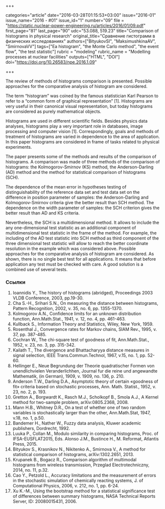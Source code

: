 +++

categories="article"
date="2016-03-28T01:15:53+03:00"
issue="2016-01"
issue_name="2016 - #01"
issue_id="1"
number="09"
file = "https://static.nuclear-power-engineering.ru/articles/2016/01/09.pdf"
first_page="81"
last_page="90"
udc="53.088, 519.23"
title="Comparison of histograms in physical research"
original_title="Сравнение гистограмм в физических исследованиях"
authors=["BityukovSI", "MaksimushkinaAV", "SmirnovaVV"]
tags=["Ea histogram", "the Monte Carlo method", "the event flow", "the test statistic"]
rubric = "modeling"
rubric_name = "Modelling processes at nuclear facilities"
outputs=["HTML", "DOI"]
doi="https://doi.org/10.26583/npe.2016.1.09"

+++

The review of methods of histograms comparison is presented. Possible approaches for the comparative analysis of histogram are considered.

The term “histogram” was coined by the famous statistician Karl Pearson to refer to a “common form of graphical representation” [1]. Histograms are very useful in their canonical visual representation, but today histograms are considered as purely mathematical objects.

Histograms are used in different scientific fields. Besides physics data analyses, histograms play a very important role in databases, image processing and computer vision [1]. Correspondingly, goals and methods of treatment of histograms are varied in dependence to the area of application. In this paper histograms are considered in frame of tasks related to physical experiments.

The paper presents some of the methods and results of the comparison of histograms. A comparison was made of three methods of the comparison of histograms: the Kolmogorov-Smirnov (KS) method, the Anderson-Darling (AD) method and the method for statistical comparison of histograms (SCH).

The dependence of the mean error in hypotheses testing of distinguishability of the reference data set and test data set on the difference in position parameter of samples: the Anderson-Darling and Kolmogorov-Smirnov criteria give the better result than SCH method. The dependence on the width parameter of samples: the SCH criterion gives the better result than AD and KS criteria.

Nevertheless, the SCH is a multidimensional method. It allows to include the any one-dimensional test statistic as an additional component of multidimensional test statistic in the frame of the method. For example, the including of the AD test statistic into SCH method as third component of the three dimensional test statistic will allow to reach the better coordinate resolution in the example which was considered above. Possible approaches for the comparative analysis of histogram are considered. As shown, there is no single best test for all applications. It means that before application any test must be checked with care. A good solution is a combined use of several tests.

### Ссылки

1. Ioannidis Y., The history of histograms (abridged), Proceedings 2003 VLDB Conference, 2003, pp.19-30.
2. Cha S.-H., Srihari S.N., On measuring the distance between histograms, Pattern Recognition, 2002, v. 35, no. 6, pp. 1355-1370.
3. Kolmogorov A.N., Confidence limits for an unknown distribution function, Ann.Math.Stat., 1941, v. 12, no. 4, pp. 461-463.
4. Kullback S., Information Theory and Statistics, Wiley, New York, 1959.
5. Rosenthal J., Convergence rates for Markov chains, SIAM Rev., 1995, v. 37, pp. 387-485.
6. Cochran W., The chi-square test of goodness of fit, Ann.Math.Stat., 1952, v. 23, no. 3, pp. 315-342.
7. Kailath T., The divergence and Bhattacharyya distance measures in signal selection, IEEE Trans.Commun.Technol, 1967, v.15, no. 1, pp. 52-60.
8. Hellinger E., Neue Begrundung der Theorie quadratischer Formen von unendlichvielen Veranderlichhen, Journal fur die reine und angewandte Mathematik, (in German), 1909, v. 1909, no. 136, p. 210.
9. Anderson T.W., Darling D.A., Asymptotic theory of certain «goodness of fit» criteria based on stochastic processes, Ann. Math. Statist., 1952, v. 23, no. 2, p. 193.
10. Gretton A., Borgwardt K., Rasch M.J., Scholkopf B., Smola A.J., A Kernel method for two-sample problem, arXiv:0805.2368, 2008.
11. Mann H.B., Whitney D.R., On a test of whether one of two random variables is stochastically larger than the other, Ann.Math.Stat, 1947, v.18, no. 1, p.50.
12. Bandemer H., Nather W., Fuzzy data analysis, Kluwer academic publishers, Dordrecht, 1992.
13. Luuka P., Collan M., Modulo similarity in comparing histograms, Proc. of IFSA-EUSFLAT2015, Eds. Alonso J.M., Bustince H., M. Reformat, Atlantis Press, 2015.
14. Bityukov S., Krasnikov N., Nikitenko A., Smirnova V., A method for statistical comparison of histograms, arXiv:1302.2651, 2013.
15. Krupanek B., Bogacz R., Comparison algorithm of multimodal histograms from wireless transmission, Przeglad Electrotechniczny, 2014, no. 11, p.32.
16. Cao Y., Petzold L., Accuracy limitations and the measurement of errors in the stochastic simulation of chemically reacting systems, J. of Computational Physics, 2006, v. 212, no. 1, pp. 6-24.
17. Xu K.-M., Using the bootstrap method for a statistical significance test of differences between summary histograms, NASA Technical Reports Server, ID: 20080015431, 2006.